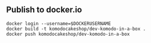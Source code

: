 ## Publish to docker.io
```
docker login --username=$DOCKERUSERNAME
docker build -t komodocakeshop/dev-komodo-in-a-box .
docker push komodocakeshop/dev-komodo-in-a-box
```
